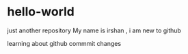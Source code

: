 # hello-world
just another repository
My name is irshan , i am new to github

learning about github commmit changes
